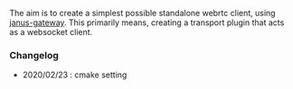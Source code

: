 The aim is to create a simplest possible standalone webrtc client, using [janus-gateway](https://github.com/meetecho/janus-gateway).
This primarily means, creating a transport plugin that acts as a websocket client.



### Changelog
- 2020/02/23 : cmake setting


